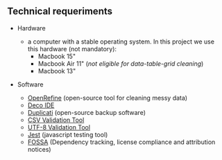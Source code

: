 ## Technical requeriments ##

* Hardware
    - a computer with a stable operating system. In this project we use this hardware (not mandatory):
        - Macbook 15"
        - Macbook Air 11" (_not eligible for data-table-grid cleaning_)
        - Macbook 13"
    
* Software
    - [OpenRefine](http://openrefine.org/) (open-source tool for cleaning messy data)
    - [Deco IDE](https://www.decoide.org/)
    - [Duplicati](https://www.duplicati.com/) (open-source backup software)
    - [CSV Validation Tool](https://github.com/digital-preservation/csv-validator)
    - [UTF-8 Validation Tool](https://github.com/digital-preservation/utf8-validator)
    - [Jest](https://facebook.github.io/jest/en/) (javascript testing tool)
    - [FOSSA](https://fossa.io/) (Dependency tracking, license compliance and attribution notices)